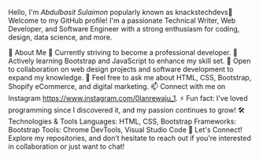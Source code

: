 Hello, I'm *Abdulbasit Sulaimon* popularly known as knackstechdevs👋
Welcome to my GitHub profile! I'm a passionate Technical Writer, Web Developer, and Software Engineer with a strong enthusiasm for coding, design, data science, and more.

🚀 About Me
🔭 Currently striving to become a professional developer.
🌱 Actively learning Bootstrap and JavaScript to enhance my skill set.
👯 Open to collaboration on web design projects and software development to expand my knowledge.
💬 Feel free to ask me about HTML, CSS, Bootstrap, Shopify eCommerce, and digital marketing.
📫 Connect with me on Instagram https://www.instagram.com/0lanrewaju_1.
⚡ Fun fact: I've loved programming since I discovered it, and my passion continues to grow!
🛠️ Technologies & Tools
Languages: HTML, CSS, Bootstrap
Frameworks: Bootstrap
Tools: Chrome DevTools, Visual Studio Code
🌟 Let's Connect!
Explore my repositories, and don’t hesitate to reach out if you're interested in collaboration or just want to chat!
